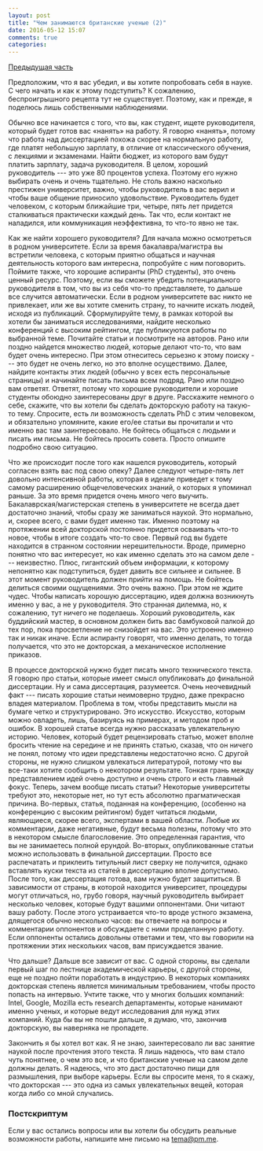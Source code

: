 ```yaml
---
layout: post
title: "Чем занимаются британские ученые (2)"
date: 2016-05-12 15:07
comments: true
categories:
---
```


[Предыдущая часть](/posts/2016-03-23-british-scientists-1.html)

Предположим, что я вас убедил, и вы хотите попробовать себя в науке. С чего
начать и как к этому подступить? К сожалению, бeспроигрышного рецепта тут не
существует. Поэтому, как и прежде, я поделюсь лишь собственными наблюдениями.
<!-- more -->

Обычно все начинается с того, что вы, как студент, ищете руководителя, который
будет готов вас «нанять» на работу. Я говорю «нанять», потому что работа над
диссертацией похожа скорее на нормальную работу, где платят небольшую зарплату,
в отличие от классического обучения, с лекциями и экзаменами. Найти бюджет, из
которого вам будут платить зарплату, задача руководителя. В целом, хороший
руководитель --- это уже 80 процентов успеха. Поэтому его нужно выбирать очень и
очень тщательно. Не столь важно насколько престижен университет, важно, чтобы
руководитель в вас верил и чтобы ваше общение приносило удовольствие.
Руководитель будет человеком, с которым ближайшие три, четыре, пять лет придется
сталкиваться практически каждый день. Так что, если контакт не наладился, или
коммуникация неэффективна, то что-то явно не так.

Как же найти хорошего руководителя? Для начала можно осмотреться в родном
университете. Если за время бакалавра/магистра вы встретили человека, с которым
приятно общаться и научная деятельность которого вам интересна, попробуйте с ним
поговорить. Поймите также, что хорошие аспиранты (PhD студенты), это очень
ценный ресурс. Поэтому, если вы сможете убедить потенциального руководителя в
том, что вы из себя что-то представляете, то дальше все случится автоматически.
Если в родном университете вас никто не привлекает, или же вы хотите сменить
страну, то начните искать людей, исходя из публикаций. Сформулируйте тему, в
рамках которой вы хотели бы заниматься исследованиями, найдите несколько
конференций с высоким рейтингом, где публикуются работы по выбранной теме.
Почитайте статьи и посмотрите на авторов. Рано или поздно найдется множество
людей, которые делают что-то, что вам будет очень интересно. При этом отнеситесь
серьезно к этому поиску --- это будет не очень легко, но это вполне осуществимо.
Далее, найдите контакты этих людей (обычно у всех есть персональные страницы) и
начинайте писать письма всем подряд. Рано или поздно вам ответят. Ответят,
потому что хорошие руководители и хорошие студенты обоюдно заинтересованы друг в
друге. Расскажите немного о себе, скажите, что вы хотели бы сделать докторскую
работу на такую-то тему. Спросите, есть ли возможность сделать PhD с этим
человеком, и обязательно упомяните, какие его/ее статьи вы прочитали и что
именно вас там заинтересовало. Не бойтесь общаться с людьми и писать им письма.
Не бойтесь просить совета. Просто опишите подробно свою ситуацию.

Что же происходит после того как нашелся руководитель, который согласен взять
вас под свою опеку? Далее следуют четыре-пять лет довольно интенсивной работы,
которая в идеале приведет к тому самому расширению общечеловеческих знаний, о
которых я упоминал раньше. За это время придется очень много чего выучить.
Бакалаврская/магистерская степень в университете не всегда дает достаточно
знаний, чтобы сразу же заниматься наукой. Это нормально, и, скорее всего, с вами
будет именно так. Именно поэтому на протяжении всей докторской постоянно
придется осваивать что-то новое, чтобы в итоге создать что-то свое. Первый год
вы будете находится в странном состоянии нерешительности. Вроде, примерно
понятно что вас интересует, но как именно сделать это на самом деле ---
неизвестно. Плюс, гигантский объем информации, к которому непонятно как
подступиться, будет давить все сильнее и сильнее. В этот момент руководитель
должен прийти на помощь. Не бойтесь делиться своими ощущениями. Это очень важно.
При этом  не ждите чудес. Чтобы написать хорошую диссертацию, идея должна
возникнуть  именно у  вас, а не у руководителя. Это странная дилемма, но, к
сожалению, тут ничего не поделаешь. Хороший руководитель, как буддийский мастер,
в основном должен бить вас бамбуковой палкой до тех пор, пока просветление не
снизойдет на вас. Это устроенно именно так и никак иначе. Если аспиранту
говорят, что именно делать, то тогда получается, что это не докторская, а
механическое исполнение приказов.

В процессе докторской нужно будет писать много технического текста. Я говорю
про статьи, которые имеет смысл опубликовать до финальной диссертации. Ну и сама
диссертация, разумеется. Очень неочевидный факт --- писать хорошие статьи
неимоверно трудно, даже прекрасно владея материалом. Проблема в том, чтобы
представить мысли на бумаге четко и структурировано. Это искусство. Искусство,
которым можно овладеть, лишь, базируясь на примерах, и методом проб и ошибок.
В хорошей статье всегда нужно рассказать увлекательную историю. Человек, который
будет рецензировать статью, может вполне бросить чтение на середине и не принять
статью, сказав, что он ничего не понял, потому что идеи представлены
недостаточно ясно. С другой стороны, не нужно слишком увлекаться литературой,
потому что вы все-таки хотите сообщить о некотором результате. Тонкая грань
между представлением идей очень доступно и очень строго и есть главный фокус.
Теперь, зачем вообще писать статьи? Некоторые университеты требуют это,
некоторые нет, но тут есть абсолютно прагматическая причина. Во-первых, статья,
поданная на конференцию, (особенно на конференцию с высоким рейтингом) будет
читаться людьми, являющиеся, скорее всего, экспертами в вашей области. Любые их
комментарии, даже негативные, будут весьма полезны, потому что это в некотором
смысле благословение. Это определенная гарантия, что вы не занимаетесь полной
ерундой. Во-вторых, опубликованные статьи можно использовать в финальной
диссертации. Просто все распечатать и приклеить титульный лист сверху не
получится, однако вставлять куски текста из статей в диссертацию вполне
допустимо. После того, как диссертация готова, вам нужно будет защититься. В
зависимости от страны, в которой находится университет, процедуры могут
отличаться, но, грубо говоря, научный руководитель выбирает несколько человек,
которые будут вашими оппонентами. Они читают вашу работу. После этого
устраивается что-то вроде устного экзамена, длящегося обычно несколько часов: вы
отвечаете на вопросы и комментарии оппонентов и обсуждаете с ними проделанную
работу. Если оппоненты остались довольны ответами и тем, что вы говорили на
протяжении этих нескольких часов, вам присуждается звание.

Что дальше? Дальше все зависит от вас. С одной стороны, вы сделали первый шаг по
лестнице академической карьеры, с другой стороны, еще не поздно пойти поработать
в индустрию. В некоторых компаниях докторская степень является минимальным
требованием, чтобы просто попасть на интервью. Учтите также, что у многих
больших компаний: Intel, Google, Mozilla есть research департаменты, которые
нанимают именно ученых, и которые ведут исследования для нужд этих компаний.
Куда бы вы не пошли дальше, я думаю, что, закончив докторскую, вы наверняка не
пропадете.

Закончить я бы хотел вот как. Я не знаю, заинтересовало ли вас занятие наукой
после прочтения этого текста. Я лишь надеюсь, что вам стало чуть понятнее, о чем
это все, и что британские ученые на самом деле должны делать. Я надеюсь, что это
даст достаточно пищи для размышления, при выборе карьеры. Если вы спросите меня,
то я скажу, что докторская --- это одна из самых увлекательных вещей, которая
когда либо со мной случались.



### Постскриптум
Если у вас остались вопросы или вы хотели бы обсудить реальные
возможности работы, напишите мне письмо на
[tema@pm.me](mailto:tema@pm.me).

